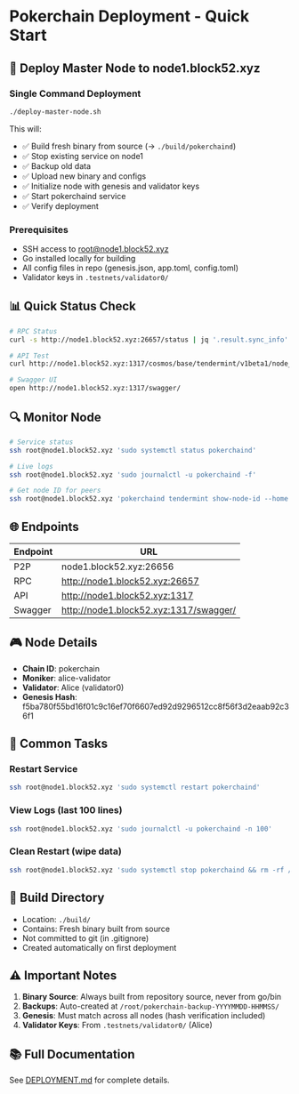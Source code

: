 # Pokerchain Deployment - Quick Start

## 🚀 Deploy Master Node to node1.block52.xyz

### Single Command Deployment

```bash
./deploy-master-node.sh
```

This will:

-   ✅ Build fresh binary from source (→ `./build/pokerchaind`)
-   ✅ Stop existing service on node1
-   ✅ Backup old data
-   ✅ Upload new binary and configs
-   ✅ Initialize node with genesis and validator keys
-   ✅ Start pokerchaind service
-   ✅ Verify deployment

### Prerequisites

-   SSH access to root@node1.block52.xyz
-   Go installed locally for building
-   All config files in repo (genesis.json, app.toml, config.toml)
-   Validator keys in `.testnets/validator0/`

## 📊 Quick Status Check

```bash
# RPC Status
curl -s http://node1.block52.xyz:26657/status | jq '.result.sync_info'

# API Test
curl http://node1.block52.xyz:1317/cosmos/base/tendermint/v1beta1/node_info

# Swagger UI
open http://node1.block52.xyz:1317/swagger/
```

## 🔍 Monitor Node

```bash
# Service status
ssh root@node1.block52.xyz 'sudo systemctl status pokerchaind'

# Live logs
ssh root@node1.block52.xyz 'sudo journalctl -u pokerchaind -f'

# Get node ID for peers
ssh root@node1.block52.xyz 'pokerchaind tendermint show-node-id --home /root/.pokerchain'
```

## 🌐 Endpoints

| Endpoint | URL                                    |
| -------- | -------------------------------------- |
| P2P      | node1.block52.xyz:26656                |
| RPC      | http://node1.block52.xyz:26657         |
| API      | http://node1.block52.xyz:1317          |
| Swagger  | http://node1.block52.xyz:1317/swagger/ |

## 🎮 Node Details

-   **Chain ID**: pokerchain
-   **Moniker**: alice-validator
-   **Validator**: Alice (validator0)
-   **Genesis Hash**: f5ba780f55bd16f01c9c16ef70f6607ed92d9296512cc8f56f3d2eaab92c36f1

## 🔧 Common Tasks

### Restart Service

```bash
ssh root@node1.block52.xyz 'sudo systemctl restart pokerchaind'
```

### View Logs (last 100 lines)

```bash
ssh root@node1.block52.xyz 'sudo journalctl -u pokerchaind -n 100'
```

### Clean Restart (wipe data)

```bash
ssh root@node1.block52.xyz 'sudo systemctl stop pokerchaind && rm -rf /root/.pokerchain/data/* && sudo systemctl start pokerchaind'
```

## 💾 Build Directory

-   Location: `./build/`
-   Contains: Fresh binary built from source
-   Not committed to git (in .gitignore)
-   Created automatically on first deployment

## ⚠️ Important Notes

1. **Binary Source**: Always built from repository source, never from go/bin
2. **Backups**: Auto-created at `/root/pokerchain-backup-YYYYMMDD-HHMMSS/`
3. **Genesis**: Must match across all nodes (hash verification included)
4. **Validator Keys**: From `.testnets/validator0/` (Alice)

## 📚 Full Documentation

See [DEPLOYMENT.md](./DEPLOYMENT.md) for complete details.
